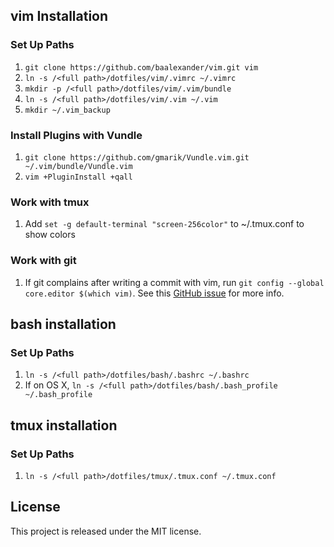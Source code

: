 
## vim Installation

### Set Up Paths

1. `git clone https://github.com/baalexander/vim.git vim`
2. `ln -s /<full path>/dotfiles/vim/.vimrc ~/.vimrc`
3. `mkdir -p /<full path>/dotfiles/vim/.vim/bundle`
4. `ln -s /<full path>/dotfiles/vim/.vim ~/.vim`
5. `mkdir ~/.vim_backup`

### Install Plugins with Vundle

1. `git clone https://github.com/gmarik/Vundle.vim.git ~/.vim/bundle/Vundle.vim`
2. `vim +PluginInstall +qall`

### Work with tmux

1. Add `set -g default-terminal "screen-256color"` to ~/.tmux.conf to show
   colors

### Work with git

1. If git complains after writing a commit with vim, run `git config --global
   core.editor $(which vim)`. See this [GitHub
   issue](https://github.com/gmarik/Vundle.vim/issues/167) for more info.


## bash installation

### Set Up Paths

1. `ln -s /<full path>/dotfiles/bash/.bashrc ~/.bashrc`
2. If on OS X, `ln -s /<full path>/dotfiles/bash/.bash_profile ~/.bash_profile`


## tmux installation

### Set Up Paths

1. `ln -s /<full path>/dotfiles/tmux/.tmux.conf ~/.tmux.conf`


## License

This project is released under the MIT license.

